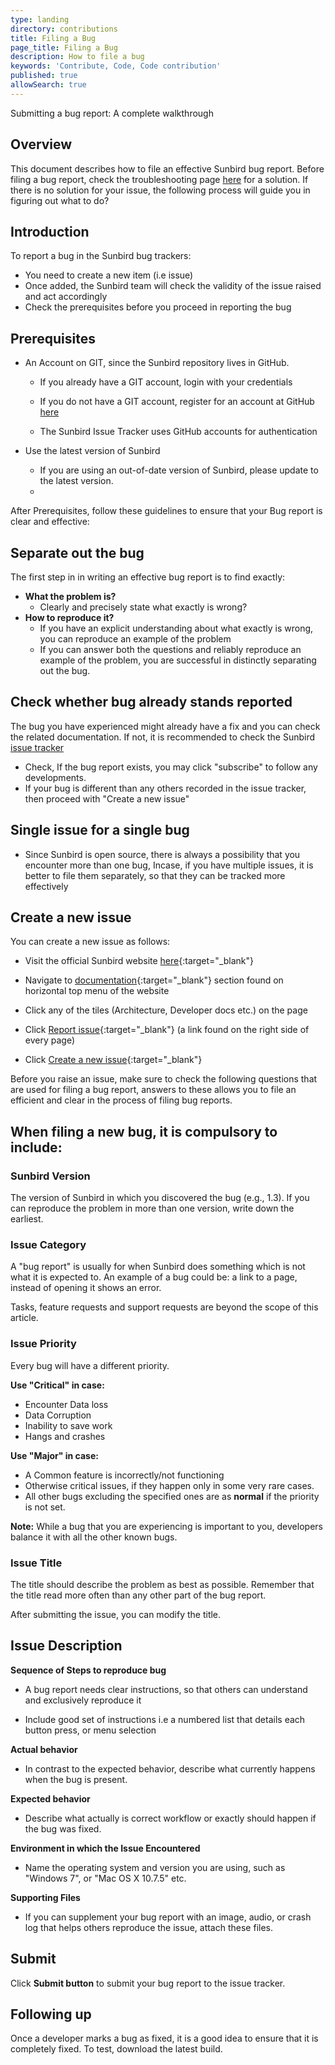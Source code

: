 ```yaml
---
type: landing
directory: contributions
title: Filing a Bug
page_title: Filing a Bug
description: How to file a bug
keywords: 'Contribute, Code, Code contribution'
published: true
allowSearch: true
---
```

Submitting a bug report: A complete walkthrough

## Overview

This document describes how to file an effective Sunbird bug report. Before filing a bug report, check the troubleshooting page [here]([http://www.sunbird.org/developer-docs/troubleshooting/](http://www.sunbird.org/developer-docs/troubleshooting/)) for a solution. If there is no solution for your issue, the following process will guide you in figuring out what to do?

## Introduction

To report a bug in the Sunbird bug trackers:

- You need to create a new item (i.e issue)
- Once added, the Sunbird team will check the validity of the issue raised and act accordingly
- Check the prerequisites before you proceed in reporting the bug

## Prerequisites

- An Account on GIT, since the Sunbird repository lives in GitHub.
    
    - If you already have a GIT account, login with your credentials

    - If you do not have a GIT account, register for an account at GitHub [here](https://github.com/)

    - The Sunbird Issue Tracker uses GitHub accounts for authentication

- Use the latest version of Sunbird

   - If you are using an out-of-date version of Sunbird, please update to the latest version.
   - 
After Prerequisites, follow these guidelines to ensure that your Bug report is clear and effective:

## Separate out the bug

The first step in in writing an effective bug report is to find exactly:

- **What the problem is?**
    - Clearly and precisely state what exactly is wrong?
- **How to reproduce it?**
    - If you have an explicit understanding about what exactly is wrong, you can reproduce an example of the problem        	
    - If you can answer both the questions and reliably reproduce an example of the problem, you are successful in distinctly separating out the bug.

## Check whether bug already stands reported

The bug you have experienced might already have a fix and you can check the related documentation. If not, it is recommended to check the Sunbird [issue tracker](https://github.com/project-sunbird/project-sunbird.github.io/issues)

- Check, If the bug report exists, you may click "subscribe" to follow any developments.
- If your bug is different than any others recorded in the issue tracker, then proceed with "Create a new issue"

## Single issue for a single bug

- Since Sunbird is open source, there is always a possibility that you encounter more than one bug, Incase, if you have multiple issues, it is better to file them separately, so that they can be tracked more effectively

## Create a new issue

You can create a new issue as follows:

- Visit the official Sunbird website [here](www.sunbird.org){:target="_blank"}

- Navigate to [documentation](http://www.sunbird.org/docs/){:target="_blank"} section found on horizontal top menu of the website

- Click any of the tiles (Architecture, Developer docs etc.) on the page

- Click [Report issue](https://github.com/project-sunbird/project-sunbird.github.io/issues){:target="_blank"} (a link found on the right side of every page)

- Click [Create a new issue](https://github.com/project-sunbird/project-sunbird.github.io/issues/new){:target="_blank"}

Before you raise an issue, make sure to check the following questions that are used for filing a bug report, answers to these allows you to file an efficient and clear in the process of filing bug reports.

## When filing a new bug, it is compulsory to include:

### Sunbird Version

The version of Sunbird in which you discovered the bug (e.g., 1.3). If you can reproduce the problem in more than one version, write down the earliest.

### Issue Category

A "bug report" is usually for when Sunbird does something which is not what it is expected to. An example of a bug could be: a link to a page, instead of opening it shows an error.

Tasks, feature requests and support requests are beyond the scope of this article.

### Issue Priority

Every bug will have a different priority.

**Use "Critical" in case:**

- Encounter Data loss
- Data Corruption
- Inability to save work
- Hangs and crashes

**Use "Major" in case:**

- A Common feature is incorrectly/not functioning
- Otherwise critical issues, if they happen only in some very rare cases.
- All other bugs excluding the specified ones are as **normal** if the priority is not set.

**Note:** While a bug that you are experiencing is important to you, developers balance it with all the other known bugs.

### Issue Title

The title should describe the problem as best as possible. Remember that the title read more often than any other part of the bug report.

After submitting the issue, you can modify the title.

## Issue Description

**Sequence of Steps to reproduce bug**

- A bug report needs clear instructions, so that others can understand and exclusively reproduce it

- Include good set of instructions i.e a numbered list that details each button press, or menu selection

**Actual behavior**

- In contrast to the expected behavior, describe what currently happens when the bug is present.

**Expected behavior**

- Describe what actually is correct workflow or exactly should happen if the bug was fixed.

**Environment in which the Issue Encountered**

- Name the operating system and version you are using, such as "Windows 7", or "Mac OS X 10.7.5" etc.

**Supporting Files**

- If you can supplement your bug report with an image, audio, or crash log that helps others reproduce the issue, attach these files.

## Submit

Click **Submit button** to submit your bug report to the issue tracker.

## Following up

Once a developer marks a bug as fixed, it is a good idea to ensure that it is completely fixed. To test, download the latest build.


